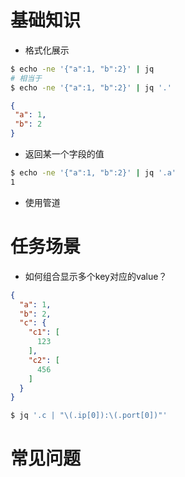 # 基础知识

* 格式化展示
```bash
$ echo -ne '{"a":1, "b":2}' | jq
# 相当于
$ echo -ne '{"a":1, "b":2}' | jq '.'
```
```json
{
 "a": 1,
 "b": 2
}
```

* 返回某一个字段的值
```bash
$ echo -ne '{"a":1, "b":2}' | jq '.a'
1
```

* 使用管道

# 任务场景
* 如何组合显示多个key对应的value？
```json
{
  "a": 1,
  "b": 2,
  "c": {
    "c1": [
      123
    ],
    "c2": [
      456
    ]
  }
}
```
```bash
$ jq '.c | "\(.ip[0]):\(.port[0])"'

```

# 常见问题